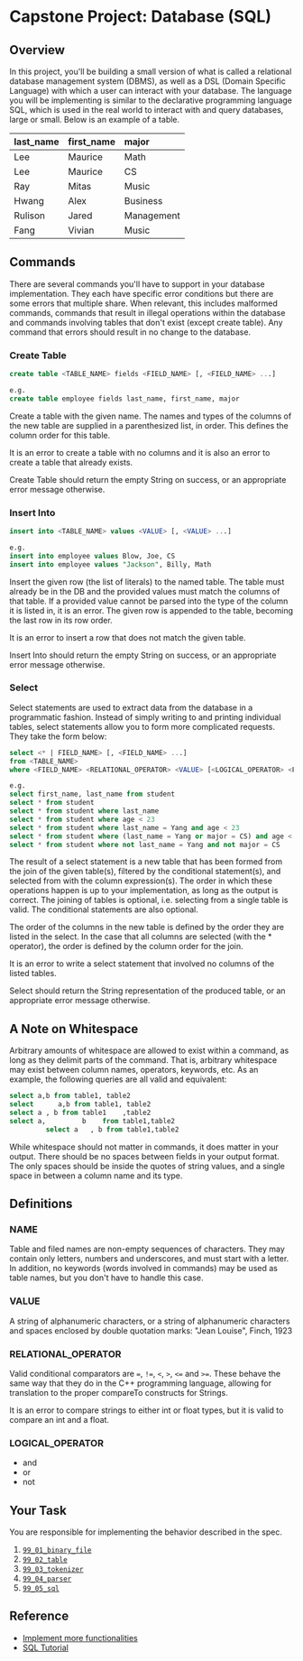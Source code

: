 # Capstone Project: Database (SQL)

## Overview

In this project, you'll be building a small version of what is called a relational database management system (DBMS), as well as a DSL (Domain Specific Language) with which a user can interact with your database. The language you will be implementing is similar to the declarative programming language SQL, which is used in the real world to interact with and query databases, large or small. Below is an example of a table.

| last_name | first_name | major |
| :-------- | :--------- | :---- |
| Lee | Maurice | Math |
| Lee | Maurice | CS |
| Ray | Mitas | Music |
| Hwang | Alex | Business |
| Rulison | Jared | Management |
| Fang | Vivian | Music |

## Commands

There are several commands you'll have to support in your database implementation. They each have specific error conditions but there are some errors that multiple share. When relevant, this includes malformed commands, commands that result in illegal operations within the database and commands involving tables that don't exist (except create table). Any command that errors should result in no change to the database.

### Create Table

```sql
create table <TABLE_NAME> fields <FIELD_NAME> [, <FIELD_NAME> ...]

e.g.
create table employee fields last_name, first_name, major
```

Create a table with the given name. The names and types of the columns of the new table are supplied in a parenthesized list, in order. This defines the column order for this table.

It is an error to create a table with no columns and it is also an error to create a table that already exists.

Create Table should return the empty String on success, or an appropriate error message otherwise.

### Insert Into

```sql
insert into <TABLE_NAME> values <VALUE> [, <VALUE> ...] 

e.g.
insert into employee values Blow, Joe, CS
insert into employee values "Jackson", Billy, Math
```

Insert the given row (the list of literals) to the named table. The table must already be in the DB and the provided values must match the columns of that table. If a provided value cannot be parsed into the type of the column it is listed in, it is an error. The given row is appended to the table, becoming the last row in its row order.

It is an error to insert a row that does not match the given table.

Insert Into should return the empty String on success, or an appropriate error message otherwise.

### Select

Select statements are used to extract data from the database in a programmatic fashion. Instead of simply writing to and printing individual tables, select statements allow you to form more complicated requests. They take the form below:

```sql
select <* | FIELD_NAME> [, <FIELD_NAME> ...]
from <TABLE_NAME>
where <FIELD_NAME> <RELATIONAL_OPERATOR> <VALUE> [<LOGICAL_OPERATOR> <FIELD_NAME> <RELATIONAL_OPERATOR> <VALUE> ...]

e.g.
select first_name, last_name from student
select * from student
select * from student where last_name
select * from student where age < 23
select * from student where last_name = Yang and age < 23
select * from student where (last_name = Yang or major = CS) and age < 23
select * from student where not last_name = Yang and not major = CS
```

The result of a select statement is a new table that has been formed from the join of the given table(s), filtered by the conditional statement(s), and selected from with the column expression(s). The order in which these operations happen is up to your implementation, as long as the output is correct. The joining of tables is optional, i.e. selecting from a single table is valid. The conditional statements are also optional.

The order of the columns in the new table is defined by the order they are listed in the select. In the case that all columns are selected (with the * operator), the order is defined by the column order for the join.

It is an error to write a select statement that involved no columns of the listed tables.

Select should return the String representation of the produced table, or an appropriate error message otherwise.

## A Note on Whitespace

Arbitrary amounts of whitespace are allowed to exist within a command, as long as they delimit parts of the command. That is, arbitrary whitespace may exist between column names, operators, keywords, etc. As an example, the following queries are all valid and equivalent:

```sql
select a,b from table1, table2
select      a,b from table1, table2
select a , b from table1    ,table2
select a,         b    from table1,table2
         select a   , b from table1,table2
```

While whitespace should not matter in commands, it does matter in your output. There should be no spaces between fields in your output format. The only spaces should be inside the quotes of string values, and a single space in between a column name and its type.

## Definitions

### NAME

Table and filed names are non-empty sequences of characters. They may contain only letters, numbers and underscores, and must start with a letter. In addition, no keywords (words involved in commands) may be used as table names, but you don't have to handle this case.

### VALUE

A string of alphanumeric characters, or a string of alphanumeric characters and spaces enclosed by double quotation marks: "Jean Louise", Finch, 1923

### RELATIONAL_OPERATOR

Valid conditional comparators are `=`, `!=`, `<`, `>`, `<=` and `>=`. These behave the same way that they do in the C++ programming language, allowing for translation to the proper compareTo constructs for Strings.

It is an error to compare strings to either int or float types, but it is valid to compare an int and a float.

### LOGICAL_OPERATOR

- and
- or
- not

## Your Task

You are responsible for implementing the behavior described in the spec.

1. [`99_01_binary_file`](99_01_binary_file/)
2. [`99_02_table`](99_02_table/)
3. [`99_03_tokenizer`](99_03_tokenizer/)
4. [`99_04_parser`](99_04_parser/)
5. [`99_05_sql`](99_05_sql/)

## Reference

- [Implement more functionalities](http://sp17.datastructur.es/materials/proj/proj2/proj2.html)
- [SQL Tutorial](https://www.w3schools.com/sql/)
